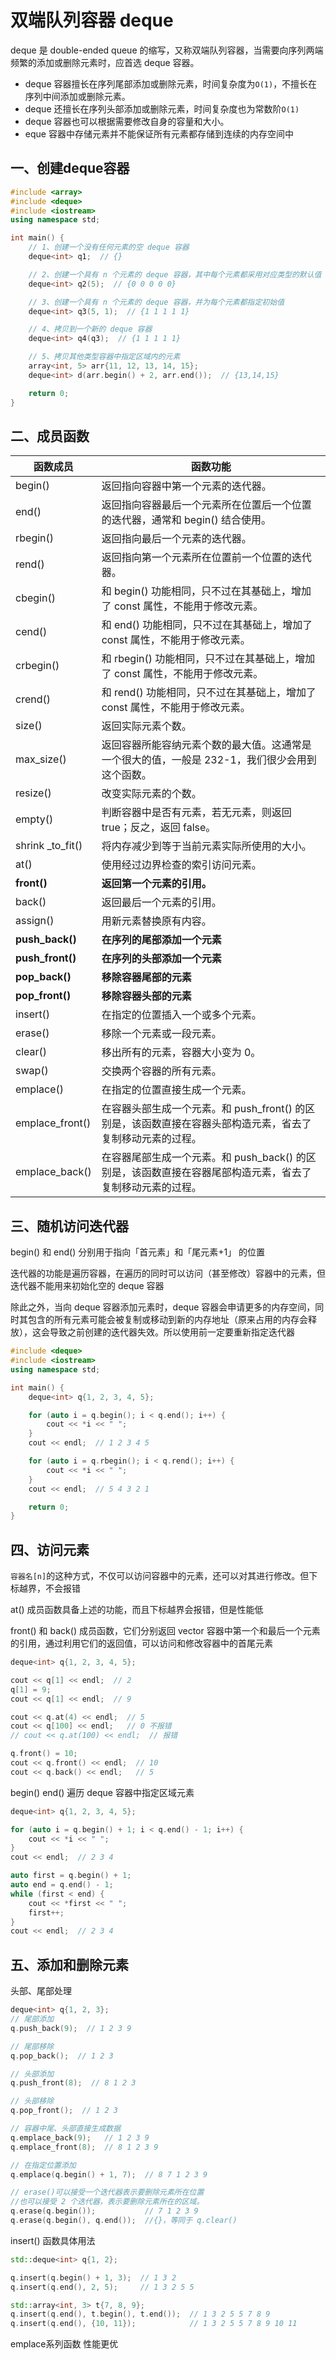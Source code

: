# 双端队列容器 deque

deque 是 double-ended queue 的缩写，又称双端队列容器，当需要向序列两端频繁的添加或删除元素时，应首选 deque 容器。

- deque 容器擅长在序列尾部添加或删除元素，时间复杂度为`O(1)`，不擅长在序列中间添加或删除元素。
- deque 还擅长在序列头部添加或删除元素，时间复杂度也为常数阶`O(1)`
- deque 容器也可以根据需要修改自身的容量和大小。
- eque 容器中存储元素并不能保证所有元素都存储到连续的内存空间中

## 一、创建deque容器

```c++
#include <array>
#include <deque>
#include <iostream>
using namespace std;

int main() {
    // 1、创建一个没有任何元素的空 deque 容器
    deque<int> q1;  // {}

    // 2、创建一个具有 n 个元素的 deque 容器，其中每个元素都采用对应类型的默认值
    deque<int> q2(5);  // {0 0 0 0 0}

    // 3、创建一个具有 n 个元素的 deque 容器，并为每个元素都指定初始值
    deque<int> q3(5, 1);  // {1 1 1 1 1}

    // 4、拷贝到一个新的 deque 容器
    deque<int> q4(q3);  // {1 1 1 1 1}

    // 5、拷贝其他类型容器中指定区域内的元素
    array<int, 5> arr{11, 12, 13, 14, 15};
    deque<int> d(arr.begin() + 2, arr.end());  // {13,14,15}

    return 0;
}
```

## 二、成员函数

| 函数成员         | 函数功能                                                     |
| ---------------- | ------------------------------------------------------------ |
| begin()          | 返回指向容器中第一个元素的迭代器。                           |
| end()            | 返回指向容器最后一个元素所在位置后一个位置的迭代器，通常和 begin() 结合使用。 |
| rbegin()         | 返回指向最后一个元素的迭代器。                               |
| rend()           | 返回指向第一个元素所在位置前一个位置的迭代器。               |
| cbegin()         | 和 begin() 功能相同，只不过在其基础上，增加了 const 属性，不能用于修改元素。 |
| cend()           | 和 end() 功能相同，只不过在其基础上，增加了 const 属性，不能用于修改元素。 |
| crbegin()        | 和 rbegin() 功能相同，只不过在其基础上，增加了 const 属性，不能用于修改元素。 |
| crend()          | 和 rend() 功能相同，只不过在其基础上，增加了 const 属性，不能用于修改元素。 |
| size()           | 返回实际元素个数。                                           |
| max_size()       | 返回容器所能容纳元素个数的最大值。这通常是一个很大的值，一般是 232-1，我们很少会用到这个函数。 |
| resize()         | 改变实际元素的个数。                                         |
| empty()          | 判断容器中是否有元素，若无元素，则返回 true；反之，返回 false。 |
| shrink _to_fit() | 将内存减少到等于当前元素实际所使用的大小。                   |
| at()             | 使用经过边界检查的索引访问元素。                             |
| **front()**      | **返回第一个元素的引用。**                                   |
| back()           | 返回最后一个元素的引用。                                     |
| assign()         | 用新元素替换原有内容。                                       |
| **push_back()**  | **在序列的尾部添加一个元素**                                 |
| **push_front()** | **在序列的头部添加一个元素**                                 |
| **pop_back()**   | **移除容器尾部的元素**                                       |
| **pop_front()**  | **移除容器头部的元素**                                       |
| insert()         | 在指定的位置插入一个或多个元素。                             |
| erase()          | 移除一个元素或一段元素。                                     |
| clear()          | 移出所有的元素，容器大小变为 0。                             |
| swap()           | 交换两个容器的所有元素。                                     |
| emplace()        | 在指定的位置直接生成一个元素。                               |
| emplace_front()  | 在容器头部生成一个元素。和 push_front() 的区别是，该函数直接在容器头部构造元素，省去了复制移动元素的过程。 |
| emplace_back()   | 在容器尾部生成一个元素。和 push_back() 的区别是，该函数直接在容器尾部构造元素，省去了复制移动元素的过程。 |

## 三、随机访问迭代器

begin() 和 end() 分别用于指向「首元素」和「尾元素+1」 的位置

迭代器的功能是遍历容器，在遍历的同时可以访问（甚至修改）容器中的元素，但迭代器不能用来初始化空的 deque 容器

除此之外，当向 deque 容器添加元素时，deque 容器会申请更多的内存空间，同时其包含的所有元素可能会被复制或移动到新的内存地址（原来占用的内存会释放），这会导致之前创建的迭代器失效。所以使用前一定要重新指定迭代器

```c++
#include <deque>
#include <iostream>
using namespace std;

int main() {
    deque<int> q{1, 2, 3, 4, 5};

    for (auto i = q.begin(); i < q.end(); i++) {
        cout << *i << " ";
    }
    cout << endl;  // 1 2 3 4 5

    for (auto i = q.rbegin(); i < q.rend(); i++) {
        cout << *i << " ";
    }
    cout << endl;  // 5 4 3 2 1

    return 0;
}
```

## 四、访问元素

`容器名[n]`的这种方式，不仅可以访问容器中的元素，还可以对其进行修改。但下标越界，不会报错

at() 成员函数具备上述的功能，而且下标越界会报错，但是性能低

 front() 和 back() 成员函数，它们分别返回 vector 容器中第一个和最后一个元素的引用，通过利用它们的返回值，可以访问和修改容器中的首尾元素

```c++
deque<int> q{1, 2, 3, 4, 5};

cout << q[1] << endl;  // 2
q[1] = 9;
cout << q[1] << endl;  // 9

cout << q.at(4) << endl;  // 5
cout << q[100] << endl;   // 0 不报错
// cout << q.at(100) << endl;  // 报错

q.front() = 10;
cout << q.front() << endl;  // 10
cout << q.back() << endl;   // 5
```

begin() end() 遍历 deque 容器中指定区域元素

```c++
deque<int> q{1, 2, 3, 4, 5};

for (auto i = q.begin() + 1; i < q.end() - 1; i++) {
    cout << *i << " ";
}
cout << endl;  // 2 3 4

auto first = q.begin() + 1;
auto end = q.end() - 1;
while (first < end) {
    cout << *first << " ";
    first++;
}
cout << endl;  // 2 3 4
```

## 五、添加和删除元素

头部、尾部处理

```c++
deque<int> q{1, 2, 3};
// 尾部添加
q.push_back(9);  // 1 2 3 9

// 尾部移除
q.pop_back();  // 1 2 3

// 头部添加
q.push_front(8);  // 8 1 2 3

// 头部移除
q.pop_front();  // 1 2 3

// 容器中尾、头部直接生成数据
q.emplace_back(9);   // 1 2 3 9
q.emplace_front(8);  // 8 1 2 3 9

// 在指定位置添加
q.emplace(q.begin() + 1, 7);  // 8 7 1 2 3 9

// erase()可以接受一个迭代器表示要删除元素所在位置
//也可以接受 2 个迭代器，表示要删除元素所在的区域。
q.erase(q.begin());           // 7 1 2 3 9
q.erase(q.begin(), q.end());  //{}，等同于 q.clear()
```

insert() 函数具体用法

```c++
std::deque<int> q{1, 2};

q.insert(q.begin() + 1, 3);  // 1 3 2
q.insert(q.end(), 2, 5);     // 1 3 2 5 5

std::array<int, 3> t{7, 8, 9};
q.insert(q.end(), t.begin(), t.end());  // 1 3 2 5 5 7 8 9
q.insert(q.end(), {10, 11});            // 1 3 2 5 5 7 8 9 10 11
```

emplace系列函数 性能更优

